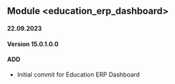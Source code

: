 ## Module <education_erp_dashboard>

#### 22.09.2023
#### Version 15.0.1.0.0
#### ADD
- Initial commit for Education ERP Dashboard
